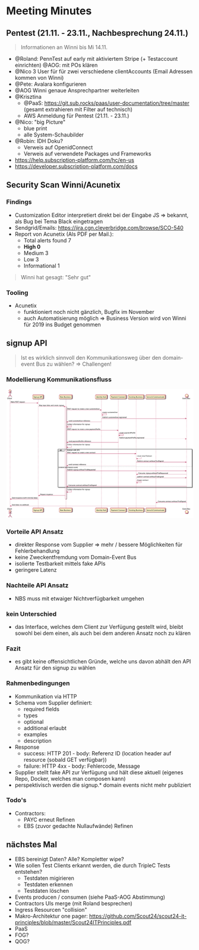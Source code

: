 # Meeting Minutes

## Pentest (21.11. - 23.11., Nachbesprechung 24.11.)

> Informationen an Winni bis Mi 14.11.

- @Roland: PennTest auf early mit aktiviertem Stripe (+ Testaccount einrichten) @AOG: mit POs klären
- @Nico 3 User für für zwei verschiedene clientAccounts (Email Adressen kommen von Winni)
- @Pete: Avalara konfigurieren
- @AOG Winni genaue Ansprechpartner weiterleiten
- @Krisztina 
    - @PaaS: https://git.sub.rocks/paas/user-documentation/tree/master (gesamt extrahieren mit Filter auf technisch)
    - AWS Anmeldung für Pentest (21.11. - 23.11.)
- @Nico: "big Picture"
    - blue print
    - alle System-Schaubilder
- @Robin: IDH Doku? 
    - Verweis auf OpenidConnect
    - Verweis auf verwendete Packages und Frameworks
- https://help.subscription-platform.com/hc/en-us
- https://developer.subscription-platform.com/docs

## Security Scan Winni/Acunetix

### Findings

- Customization Editor interpretiert direkt bei der Eingabe JS => bekannt, als Bug bei Tema Black eingetragen
- Sendgrid/Emails: https://jira.cgn.cleverbridge.com/browse/SCO-540
- Report von Acunetix (Als PDF per Mail.):  
    - Total alerts found 7  
    - **High 0**  
    - Medium 3  
    - Low 3  
    - Informational 1  

> Winni hat gesagt: "Sehr gut"
 
### Tooling 
    
- Acunetix
    - funktioniert noch nicht gänzlich, Bugfix im November
    - auch Automatisierung möglich => Business Version wird von Winni für 2019 ins Budget genommen 

## signup API

> Ist es wirklich sinnvoll den Kommunikationsweg über den domain-event Bus zu wählen? => Challengen!

### Modellierung Kommunikationsfluss

![Modell API internal communication](../../resources/signup-api-communication-via-api.png)

### Vorteile API Ansatz

- direkter Response vom Supplier => mehr / bessere Möglichkeiten für Fehlerbehandlung
- keine Zweckentfremdung vom Domain-Event Bus
- isolierte Testbarkeit mittels fake APIs
- geringere Latenz

### Nachteile API Ansatz

- NBS muss mit etwaiger Nichtverfügbarkeit umgehen

### kein Unterschied

- das Interface, welches dem Client zur Verfügung gestellt wird, bleibt sowohl bei dem einen, als auch bei dem anderen Ansatz noch zu klären

### Fazit

- es gibt keine offensichtlichen Gründe, welche uns davon abhält den API Ansatz für den signup zu wählen

### Rahmenbedingungen

- Kommunikation via HTTP
- Schema vom Supplier definiert:
    - required fields
    - types
    - optional
    - additional erlaubt
    - examples
    - description
- Response 
    - success: HTTP 201 - body: Referenz ID (location header auf resource (sobald GET verfügbar))
    - failure: HTTP 4xx - body: Fehlercode, Message
- Supplier stellt fake API zur Verfügung und hält diese aktuell (eigenes Repo, Docker, welches man composen kann)
- perspektivisch werden die signup.* domain events nicht mehr publiziert

### Todo's

- Contractors: 
    - PAYC erneut Refinen
    - EBS (zuvor gedachte Nullaufwände) Refinen

## nächstes Mal

- EBS bereinigt Daten? Alle? Kompletter wipe?
- Wie sollen Test Clients erkannt werden, die durch TripleC Tests entstehen?
    - Testdaten migirieren
    - Testdaten erkennen
    - Testdaten löschen
- Events producen / consumen (siehe PaaS-AOG Abstimmung)
- Contractors UIs merge (mit Roland besprechen)
- Ingress Resourcen "collision"
- Makro-Architektur one pager: https://github.com/Scout24/scout24-it-principles/blob/master/Scout24ITPrinciples.pdf
- PaaS
- FOG?
- QOG?
